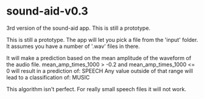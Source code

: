 # sound-aid-v0.3
3rd version of the sound-aid app. This is still a prototype.

This is still a prototype.
The app will let you pick a file from the 'input' folder.
It assumes you have a number of '.wav' files in there.

It will make a prediction based on the mean amplitude of the waveform of the audio file.
mean_amp_times_1000 > -0.2 and mean_amp_times_1000 <= 0  will result in a prediction of: SPEECH
Any value outside of that range will lead to a classification of: MUSIC

This algorithm isn't perfect. For really small speech files it will not work.

